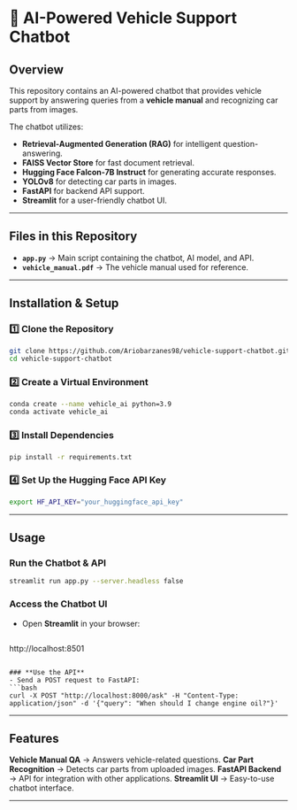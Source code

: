 # 🚗 AI-Powered Vehicle Support Chatbot

## Overview
This repository contains an AI-powered chatbot that provides vehicle support by answering queries from a **vehicle manual** and recognizing car parts from images.

The chatbot utilizes:
- **Retrieval-Augmented Generation (RAG)** for intelligent question-answering.
- **FAISS Vector Store** for fast document retrieval.
- **Hugging Face Falcon-7B Instruct** for generating accurate responses.
- **YOLOv8** for detecting car parts in images.
- **FastAPI** for backend API support.
- **Streamlit** for a user-friendly chatbot UI.

---

## Files in this Repository
- **`app.py`** → Main script containing the chatbot, AI model, and API.
- **`vehicle_manual.pdf`** → The vehicle manual used for reference.

---

## Installation & Setup

### **1️⃣ Clone the Repository**
```bash
git clone https://github.com/Ariobarzanes98/vehicle-support-chatbot.git
cd vehicle-support-chatbot
```

### **2️⃣ Create a Virtual Environment**
```bash
conda create --name vehicle_ai python=3.9
conda activate vehicle_ai
```

### **3️⃣ Install Dependencies**
```bash
pip install -r requirements.txt
```

### **4️⃣ Set Up the Hugging Face API Key**
```bash
export HF_API_KEY="your_huggingface_api_key"
```

---

## Usage

### **Run the Chatbot & API**
```bash
streamlit run app.py --server.headless false
```

### **Access the Chatbot UI**
- Open **Streamlit** in your browser:
  ```
http://localhost:8501
  ```

### **Use the API**
- Send a POST request to FastAPI:
  ```bash
  curl -X POST "http://localhost:8000/ask" -H "Content-Type: application/json" -d '{"query": "When should I change engine oil?"}'
  ```

---

## Features
 **Vehicle Manual QA** → Answers vehicle-related questions.
 **Car Part Recognition** → Detects car parts from uploaded images.
 **FastAPI Backend** → API for integration with other applications.
 **Streamlit UI** → Easy-to-use chatbot interface.

---




